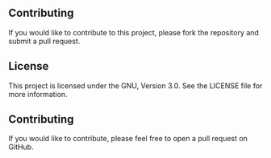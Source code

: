 ## Contributing

If you would like to contribute to this project, please fork the repository and submit a pull request.

## License

This project is licensed under the GNU, Version 3.0. See the LICENSE file for more information.

## Contributing

If you would like to contribute, please feel free to open a pull request on GitHub.
